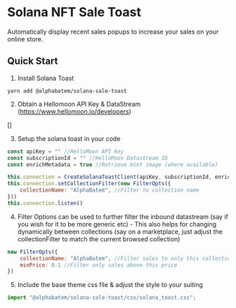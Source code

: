 # Solana NFT Sale Toast
Automatically display recent sales popups to increase your sales on your online store.

## Quick Start

1. Install Solana Toast
```
yarn add @alphabatem/solana-sale-toast
```


2. Obtain a Hellomoon API Key & DataStream (https://www.hellomoon.io/developers)

[]


3. Setup the solana toast in your code
```js
const apiKey = "" //HelloMoon API Key
const subscriptionId = "" //HelloMoon Datastream ID
const enrichMetadata = true //Retrieve mint image (where available)

this.connection = CreateSolanaToastClient(apiKey, subscriptionId, enrichMetadata)
this.connection.setCollectionFilter(new FilterOpts({
    collectionName: "AlphaBatem", //Filter to collection name
}))
this.connection.listen()
```

4. Filter Options can be used to further filter the inbound datastream (say if you wish for it to be more generic etc) - This also helps for changing dynamically between 
collections (say on a marketplace, just adjust the collectionFilter to match the current browsed collection)
```js
new FilterOpts({
    collectionName: "AlphaBatem", //Filter sales to only this collection
	minPrice: 0.1 //Filter only sales above this price
})
```

5. Include the base theme css file & adjust the style to your suiting
```js
import "@alphabatem/solana-sale-toast/css/solana_toast.css";
```